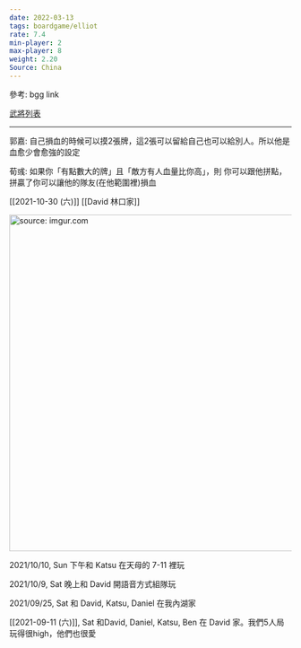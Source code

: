 ```yaml
---
date: 2022-03-13
tags: boardgame/elliot
rate: 7.4
min-player: 2
max-player: 8
weight: 2.20
Source: China
---
```



參考: bgg link

[武將列表](https://sanguosha.fandom.com/zh/wiki/%E4%B8%89%E5%9B%BD%E6%9D%80%E6%AD%A6%E5%B0%86%E5%88%97%E8%A1%A8?variant=zh-tw)

---

郭嘉: 自己損血的時候可以摸2張牌，這2張可以留給自己也可以給別人。所以他是血愈少會愈強的設定

荀彧: 如果你「有點數大的牌」且「敵方有人血量比你高」，則 你可以跟他拼點，拼贏了你可以讓他的隊友(在他範圍裡)損血


[[2021-10-30 (六)]] [[David 林口家]]

<a href="https://imgur.com/EMY7Xmo"><img src="https://i.imgur.com/EMY7Xmo.jpg" title="source: imgur.com" width="600px"/></a>


2021/10/10, Sun 下午和 Katsu 在天母的 7-11 裡玩

2021/10/9, Sat 晚上和 David 開語音方式組隊玩

2021/09/25, Sat 和 David, Katsu, Daniel 在我內湖家

[[2021-09-11 (六)]], Sat 和David, Daniel, Katsu, Ben 在 David 家。我們5人局玩得很high，他們也很愛